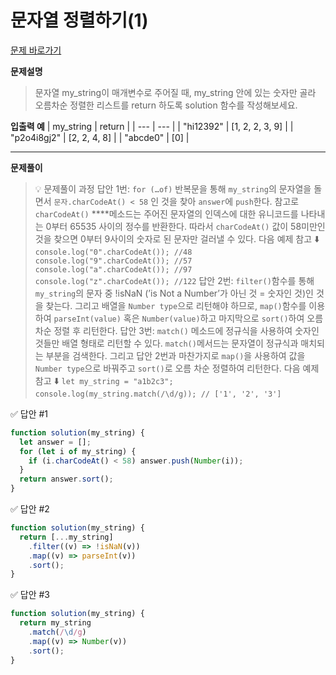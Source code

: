 # 문자열 정렬하기(1)

[문제 바로가기](https://school.programmers.co.kr/learn/courses/30/lessons/120850)

**문제설명**

> 문자열 my_string이 매개변수로 주어질 때, my_string 안에 있는 숫자만 골라 오름차순 정렬한 리스트를 return 하도록 solution 함수를 작성해보세요.

**입출력 예**
| my_string | return |
| --- | --- |
| "hi12392" | [1, 2, 2, 3, 9] |
| "p2o4i8gj2" | [2, 2, 4, 8] |
| "abcde0" | [0] |

---

**문제풀이**

> 💡 문제풀이 과정
> 답안 1번: `for (…of)` 반복문을 통해 `my_string`의 문자열을 돌면서 `문자.charCodeAt() < 58` 인 것을 찾아 `answer`에 `push`한다. 참고로 `charCodeAt()` \*\*\*\*메소드는 주어진 문자열의 인덱스에 대한 유니코드를 나타내는 0부터 65535 사이의 정수를 반환한다. 따라서 `charCodeAt()` 값이 58미만인 것을 찾으면 0부터 9사이의 숫자로 된 문자만 걸러낼 수 있다. 다음 예제 참고 ⬇️
> `console.log("0".charCodeAt()); //48
console.log("9".charCodeAt()); //57
console.log("a".charCodeAt()); //97
console.log("z".charCodeAt()); //122`
> 답안 2번: `filter()`함수를 통해 `my_string`의 문자 중 !isNaN (’is Not a Number’가 아닌 것 = 숫자인 것)인 것을 찾는다. 그리고 배열을 `Number type`으로 리턴해야 하므로, `map()`함수를 이용하여 `parseInt(value)` 혹은 `Number(value)`하고 마지막으로 `sort()`하여 오름 차순 정렬 후 리턴한다.
> 답안 3번: `match()` 메소드에 정규식을 사용하여 숫자인 것들만 배열 형태로 리턴할 수 있다. `match()`메서드는 문자열이 정규식과 매치되는 부분을 검색한다. 그리고 답안 2번과 마찬가지로 `map()`을 사용하여 값을 `Number type`으로 바꿔주고 `sort()`로 오름 차순 정렬하여 리턴한다. 다음 예제 참고 ⬇️
> `let my_string = "a1b2c3";
console.log(my_string.match(/\d/g)); // ['1', '2', '3']`

✅ 답안 #1

```javascript
function solution(my_string) {
  let answer = [];
  for (let i of my_string) {
    if (i.charCodeAt() < 58) answer.push(Number(i));
  }
  return answer.sort();
}
```

✅ 답안 #2

```javascript
function solution(my_string) {
  return [...my_string]
    .filter((v) => !isNaN(v))
    .map((v) => parseInt(v))
    .sort();
}
```

✅ 답안 #3

```javascript
function solution(my_string) {
  return my_string
    .match(/\d/g)
    .map((v) => Number(v))
    .sort();
}
```
